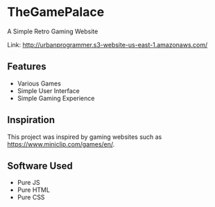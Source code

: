 # TheGamePalace
A Simple Retro Gaming Website

Link: http://urbanprogrammer.s3-website-us-east-1.amazonaws.com/

## Features
- Various Games
- Simple User Interface
- Simple Gaming Experience

## Inspiration
This project was inspired by gaming websites such as https://www.miniclip.com/games/en/.

## Software Used
- Pure JS
- Pure HTML
- Pure CSS
